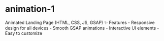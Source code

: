 # animation-1
Animated Landing Page (HTML, CSS, JS, GSAP)  ✨ Features - Responsive design for all devices - Smooth GSAP animations - Interactive UI elements - Easy to customize
